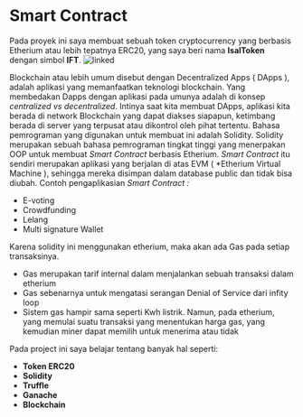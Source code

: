 # Smart Contract 

Pada proyek ini saya membuat sebuah token cryptocurrency yang berbasis Etherium atau lebih tepatnya ERC20, yang saya beri nama **IsalToken** dengan simbol **IFT**.
![linked](https://user-images.githubusercontent.com/62064078/159146763-bad60e4e-9adf-4d34-943f-45f48fed274e.jpeg)

Blockchain atau lebih umum disebut dengan Decentralized Apps ( DApps ), adalah aplikasi yang memanfaatkan teknologi blockchain. Yang membedakan Dapps dengan aplikasi pada umunya adalah di konsep *centralized vs decentralized*. Intinya saat kita membuat DApps, aplikasi kita berada di network Blockchain yang dapat diakses siapapun, ketimbang berada di server yang terpusat atau dikontrol oleh pihat tertentu.
Bahasa pemrograman yang digunakan untuk membuat ini adalah Solidity. Solidity merupakan sebuah bahasa pemrograman tingkat tinggi yang menerpakan OOP untuk membuat *Smart Contract* berbasis Etherium.
*Smart Contract* itu sendiri merupakan aplikasi yang berjalan di atas EVM ( *Etherium Virtual Machine ), sehingga mereka disimpan dalam database public dan tidak bisa diubah.
Contoh pengaplikasian *Smart Contract :*

- E-voting
- Crowdfunding
- Lelang
- Multi signature Wallet

Karena solidity ini menggunakan etherium, maka akan ada Gas pada setiap transaksinya.

- Gas merupakan tarif internal dalam menjalankan sebuah transaksi dalam etherium
- Gas sebenarnya untuk mengatasi serangan Denial of Service dari infity loop
- Sistem gas hampir sama seperti Kwh listrik. Namun, pada etherium, yang memulai suatu transaksi yang menentukan harga gas, yang kemudian miner dapat memilih untuk menerima atau tidak

Pada project ini saya belajar tentang banyak hal seperti:
- **Token ERC20**
- **Solidity**
- **Truffle**
- **Ganache**
- **Blockchain**

